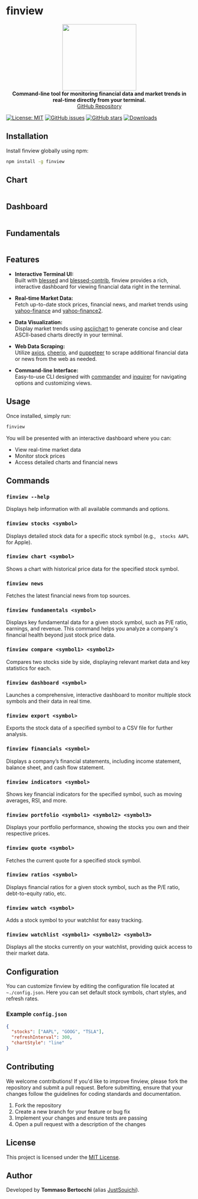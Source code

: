 
# finview

<p align="center">
  <img src="https://raw.githubusercontent.com/JustSouichi/finview/refs/heads/main/img/logo.svg" width="200" height="179" alt="">
  <br><strong>Command-line tool for monitoring financial data and market trends in real-time directly from your terminal.</strong>
  <br><a href="https://github.com/JustSouichi/finview">GitHub Repository</a>
</p>


[![License: MIT](https://img.shields.io/badge/License-MIT-yellow.svg)](https://raw.githubusercontent.com/JustSouichi/finview/refs/heads/main/LICENSE)
[![GitHub issues](https://img.shields.io/github/issues/JustSouichi/finview.svg)](https://github.com/JustSouichi/finview/issues)
[![GitHub stars](https://img.shields.io/github/stars/JustSouichi/finview.svg?style=social&label=Stars)](https://github.com/JustSouichi/finview/stargazers)
[![Downloads](https://img.shields.io/npm/dt/finview.svg)](https://www.npmjs.com/package/finview)




## Installation

Install finview globally using npm:

```bash
npm install -g finview
```

## Chart
<p align="center">
<img src="https://raw.githubusercontent.com/JustSouichi/finview/refs/heads/main/img/chart.png" alt="">
</p>

## Dashboard

<p align="center">
<img src="https://raw.githubusercontent.com/JustSouichi/finview/refs/heads/main/img/dashboard.png"  alt="">
</p>

## Fundamentals
<p align="center">
<img src="https://raw.githubusercontent.com/JustSouichi/finview/refs/heads/main/img/fundamentals.png"  alt="">
</p>

## Features

- **Interactive Terminal UI:**  
  Built with [blessed](https://github.com/chjj/blessed) and [blessed-contrib](https://github.com/yaronn/blessed-contrib), finview provides a rich, interactive dashboard for viewing financial data right in the terminal.

- **Real-time Market Data:**  
  Fetch up-to-date stock prices, financial news, and market trends using [yahoo-finance](https://www.npmjs.com/package/yahoo-finance) and [yahoo-finance2](https://www.npmjs.com/package/yahoo-finance2).

- **Data Visualization:**  
  Display market trends using [asciichart](https://github.com/kroitor/asciichart) to generate concise and clear ASCII-based charts directly in your terminal.

- **Web Data Scraping:**  
  Utilize [axios](https://github.com/axios/axios), [cheerio](https://github.com/cheeriojs/cheerio), and [puppeteer](https://github.com/puppeteer/puppeteer) to scrape additional financial data or news from the web as needed.

- **Command-line Interface:**  
  Easy-to-use CLI designed with [commander](https://github.com/tj/commander.js) and [inquirer](https://github.com/SBoudrias/Inquirer.js) for navigating options and customizing views.

## Usage

Once installed, simply run:

```bash
finview
```

You will be presented with an interactive dashboard where you can:

- View real-time market data
- Monitor stock prices
- Access detailed charts and financial news

## Commands

### `finview --help`
Displays help information with all available commands and options.



### `finview stocks <symbol>`
Displays detailed stock data for a specific stock symbol (e.g., ` stocks AAPL` for Apple).

### `finview chart <symbol>`
Shows a chart with historical price data for the specified stock symbol.

### `finview news`
Fetches the latest financial news from top sources.



### `finview fundamentals <symbol>`
Displays key fundamental data for a given stock symbol, such as P/E ratio, earnings, and revenue. This command helps you analyze a company's financial health beyond just stock price data.

### `finview compare <symbol1> <symbol2>`
Compares two stocks side by side, displaying relevant market data and key statistics for each.

### `finview dashboard <symbol>`
Launches a comprehensive, interactive dashboard to monitor multiple stock symbols and their data in real time.

### `finview export <symbol>`
Exports the stock data of a specified symbol to a CSV file for further analysis.

### `finview financials <symbol>`
Displays a company’s financial statements, including income statement, balance sheet, and cash flow statement.

### `finview indicators <symbol>`
Shows key financial indicators for the specified symbol, such as moving averages, RSI, and more.

### `finview portfolio <symbol1> <symbol2> <symbol3>`
Displays your portfolio performance, showing the stocks you own and their respective prices.

### `finview quote <symbol>`
Fetches the current quote for a specified stock symbol.

### `finview ratios <symbol>`
Displays financial ratios for a given stock symbol, such as the P/E ratio, debt-to-equity ratio, etc.

### `finview watch <symbol>`
Adds a stock symbol to your watchlist for easy tracking.

### `finview watchlist <symbol1> <symbol2> <symbol3>`
Displays all the stocks currently on your watchlist, providing quick access to their market data.

## Configuration

You can customize finview by editing the configuration file located at `~./config.json`. Here you can set default stock symbols, chart styles, and refresh rates.

### Example `config.json`
```json
{
  "stocks": ["AAPL", "GOOG", "TSLA"],
  "refreshInterval": 300,
  "chartStyle": "line"
}
```

## Contributing

We welcome contributions! If you'd like to improve finview, please fork the repository and submit a pull request. Before submitting, ensure that your changes follow the guidelines for coding standards and documentation.

1. Fork the repository
2. Create a new branch for your feature or bug fix
3. Implement your changes and ensure tests are passing
4. Open a pull request with a description of the changes

## License

This project is licensed under the [MIT License](https://raw.githubusercontent.com/JustSouichi/finview/refs/heads/main/LICENSE).

## Author

Developed by **Tommaso Bertocchi** (alias [JustSouichi](https://github.com/JustSouichi)).
